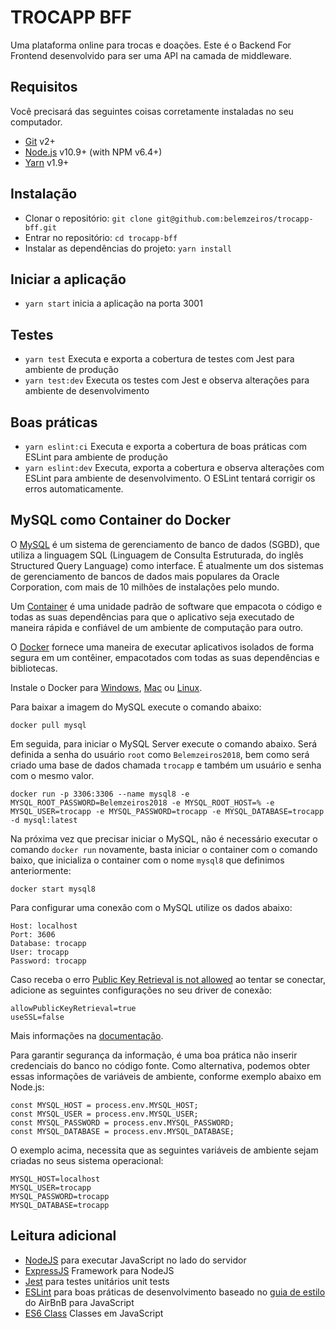 # TROCAPP BFF

Uma plataforma online para trocas e doações. Este é o Backend For Frontend desenvolvido para ser uma API na camada de middleware.

## Requisitos

Você precisará das seguintes coisas corretamente instaladas no seu computador.

- [Git](http://git-scm.com/) v2+
- [Node.js](http://nodejs.org/) v10.9+ (with NPM v6.4+)
- [Yarn](https://yarnpkg.com) v1.9+

## Instalação

- Clonar o repositório: `git clone git@github.com:belemzeiros/trocapp-bff.git`
- Entrar no repositório: `cd trocapp-bff`
- Instalar as dependências do projeto: `yarn install`

## Iniciar a aplicação

- `yarn start` inicia a aplicação na porta 3001

## Testes

- `yarn test` Executa e exporta a cobertura de testes com Jest para ambiente de produção
- `yarn test:dev` Executa os testes com Jest e observa alterações para ambiente de desenvolvimento

## Boas práticas

- `yarn eslint:ci` Executa e exporta a cobertura de boas práticas com ESLint para ambiente de produção
- `yarn eslint:dev` Executa, exporta a cobertura e observa alterações com ESLint para ambiente de desenvolvimento. O ESLint tentará corrigir os erros automaticamente.

## MySQL como Container do Docker

O [MySQL](https://dev.mysql.com/doc/) é um sistema de gerenciamento de banco de dados (SGBD), que utiliza a linguagem SQL (Linguagem de Consulta Estruturada, do inglês Structured Query Language) como interface. É atualmente um dos sistemas de gerenciamento de bancos de dados mais populares da Oracle Corporation, com mais de 10 milhões de instalações pelo mundo.

Um [Container](https://www.docker.com/resources/what-container) é uma unidade padrão de software que empacota o código e todas as suas dependências para que o aplicativo seja executado de maneira rápida e confiável de um ambiente de computação para outro.

O [Docker](https://www.docker.com/why-docker) fornece uma maneira de executar aplicativos isolados de forma segura em um contêiner, empacotados com todas as suas dependências e bibliotecas.

Instale o Docker para [Windows](https://hub.docker.com/editions/community/docker-ce-desktop-windows), [Mac](https://hub.docker.com/editions/community/docker-ce-desktop-mac) ou [Linux](https://docs.docker.com/install/linux/docker-ce/ubuntu/).


Para baixar a imagem do MySQL execute o comando abaixo:
```
docker pull mysql
```

Em seguida, para iniciar o MySQL Server execute o comando abaixo. Será definida a senha do usuário `root` como `Belemzeiros2018`, bem como será criado uma base de dados chamada `trocapp` e também um usuário e senha com o mesmo valor.

```
docker run -p 3306:3306 --name mysql8 -e MYSQL_ROOT_PASSWORD=Belemzeiros2018 -e MYSQL_ROOT_HOST=% -e MYSQL_USER=trocapp -e MYSQL_PASSWORD=trocapp -e MYSQL_DATABASE=trocapp -d mysql:latest
```

Na próxima vez que precisar iniciar o MySQL, não é necessário executar o comando `docker run` novamente, basta iniciar o container com o comando baixo, que inicializa o container com o nome `mysql8` que definimos anteriormente:

```
docker start mysql8
```

Para configurar uma conexão com o MySQL utilize os dados abaixo:
```
Host: localhost
Port: 3606
Database: trocapp
User: trocapp
Password: trocapp
```
Caso receba o erro [Public Key Retrieval is not allowed](https://stackoverflow.com/questions/50379839/connnection-java-mysql-public-key-retrieval-is-not-allowed)  ao tentar se conectar, adicione as seguintes configurações no seu driver de conexão:
```
allowPublicKeyRetrieval=true
useSSL=false
```
Mais informações na [documentação](https://mysql-net.github.io/MySqlConnector/connection-options/).

Para garantir segurança da informação, é uma boa prática não inserir credenciais do banco no código fonte. Como alternativa, podemos obter essas informações de variáveis de ambiente, conforme exemplo abaixo em Node.js:

```
const MYSQL_HOST = process.env.MYSQL_HOST;
const MYSQL_USER = process.env.MYSQL_USER;
const MYSQL_PASSWORD = process.env.MYSQL_PASSWORD;
const MYSQL_DATABASE = process.env.MYSQL_DATABASE;

```

O exemplo acima, necessita que as seguintes variáveis de ambiente sejam criadas no seus sistema operacional:

```
MYSQL_HOST=localhost
MYSQL_USER=trocapp
MYSQL_PASSWORD=trocapp
MYSQL_DATABASE=trocapp

```

## Leitura adicional

- [NodeJS](https://nodejs.org/dist/latest-v10.x/docs/api/) para executar JavaScript no lado do servidor
- [ExpressJS](http://expressjs.com/) Framework para NodeJS
- [Jest](https://github.com/facebook/jest) para testes unitários unit tests
- [ESLint](https://eslint.org/) para boas práticas de desenvolvimento baseado no [guia de estilo](https://github.com/airbnb/javascript) do AirBnB para JavaScript
- [ES6 Class](https://translate.google.com/translate?sl=en&tl=pt&u=https%3A//developer.mozilla.org/en-US/docs/Web/JavaScript/Reference/Classes) Classes em JavaScript
